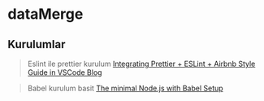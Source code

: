 # dataMerge

## Kurulumlar
> Eslint ile prettier kurulum [Integrating Prettier + ESLint + Airbnb Style Guide in VSCode Blog](https://blog.echobind.com/integrating-prettier-eslint-airbnb-style-guide-in-vscode-47f07b5d7d6a)

> Babel kurulum basit [The minimal Node.js with Babel Setup](https://www.robinwieruch.de/minimal-node-js-babel-setup)